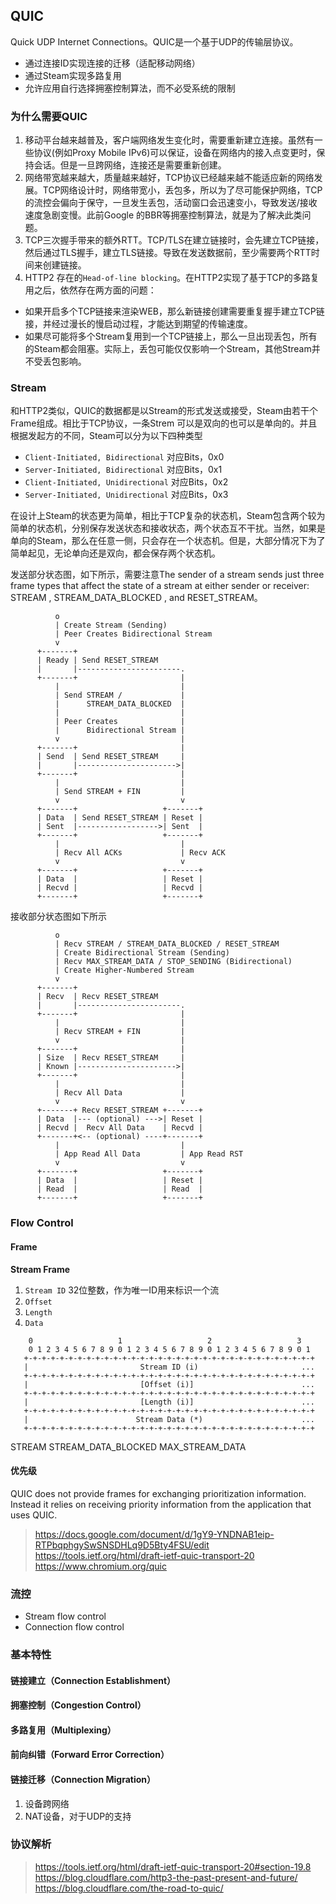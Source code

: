 ## QUIC

Quick UDP Internet Connections。QUIC是一个基于UDP的传输层协议。

- 通过连接ID实现连接的迁移（适配移动网络）
- 通过Steam实现多路复用
- 允许应用自行选择拥塞控制算法，而不必受系统的限制

### 为什么需要QUIC

1. 移动平台越来越普及，客户端网络发生变化时，需要重新建立连接。虽然有一些协议(例如Proxy Mobile IPv6)可以保证，设备在网络内的接入点变更时，保持会话。但是一旦跨网络，连接还是需要重新创建。
2. 网络带宽越来越大，质量越来越好，TCP协议已经越来越不能适应新的网络发展。TCP网络设计时，网络带宽小，丢包多，所以为了尽可能保护网络，TCP的流控会偏向于保守，一旦发生丢包，活动窗口会迅速变小，导致发送/接收速度急剧变慢。此前Google 的BBR等拥塞控制算法，就是为了解决此类问题。
3. TCP三次握手带来的额外RTT。TCP/TLS在建立链接时，会先建立TCP链接，然后通过TLS握手，建立TLS链接。导致在发送数据前，至少需要两个RTT时间来创建链接。
4. HTTP2 存在的`Head-of-line blocking`。在HTTP2实现了基于TCP的多路复用之后，依然存在两方面的问题：
 - 如果开启多个TCP链接来渲染WEB，那么新链接创建需要重复握手建立TCP链接，并经过漫长的慢启动过程，才能达到期望的传输速度。
 - 如果尽可能将多个Stream复用到一个TCP链接上，那么一旦出现丢包，所有的Steam都会阻塞。实际上，丢包可能仅仅影响一个Stream，其他Stream并不受丢包影响。

### Stream

和HTTP2类似，QUIC的数据都是以Stream的形式发送或接受，Steam由若干个Frame组成。相比于TCP协议，一条Strem 可以是双向的也可以是单向的。并且根据发起方的不同，Steam可以分为以下四种类型

- `Client-Initiated, Bidirectional` 对应Bits，0x0
- `Server-Initiated, Bidirectional` 对应Bits，0x1
- `Client-Initiated, Unidirectional` 对应Bits，0x2
- `Server-Initiated, Unidirectional` 对应Bits，0x3

在设计上Steam的状态更为简单，相比于TCP复杂的状态机，Steam包含两个较为简单的状态机，分别保存发送状态和接收状态，两个状态互不干扰。当然，如果是单向的Steam，那么在任意一侧，只会存在一个状态机。但是，大部分情况下为了简单起见，无论单向还是双向，都会保存两个状态机。

发送部分状态图，如下所示，需要注意The sender of a stream sends just three frame types that affect the
   state of a stream at either sender or receiver: STREAM
   , STREAM_DATA_BLOCKED , and RESET_STREAM。


```
          o
          | Create Stream (Sending)
          | Peer Creates Bidirectional Stream
          v
      +-------+
      | Ready | Send RESET_STREAM
      |       |-----------------------.
      +-------+                       |
          |                           |
          | Send STREAM /             |
          |      STREAM_DATA_BLOCKED  |
          |                           |
          | Peer Creates              |
          |      Bidirectional Stream |
          v                           |
      +-------+                       |
      | Send  | Send RESET_STREAM     |
      |       |---------------------->|
      +-------+                       |
          |                           |
          | Send STREAM + FIN         |
          v                           v
      +-------+                   +-------+
      | Data  | Send RESET_STREAM | Reset |
      | Sent  |------------------>| Sent  |
      +-------+                   +-------+
          |                           |
          | Recv All ACKs             | Recv ACK
          v                           v
      +-------+                   +-------+
      | Data  |                   | Reset |
      | Recvd |                   | Recvd |
      +-------+                   +-------+
```


接收部分状态图如下所示

```
          o
          | Recv STREAM / STREAM_DATA_BLOCKED / RESET_STREAM
          | Create Bidirectional Stream (Sending)
          | Recv MAX_STREAM_DATA / STOP_SENDING (Bidirectional)
          | Create Higher-Numbered Stream
          v
      +-------+
      | Recv  | Recv RESET_STREAM
      |       |-----------------------.
      +-------+                       |
          |                           |
          | Recv STREAM + FIN         |
          v                           |
      +-------+                       |
      | Size  | Recv RESET_STREAM     |
      | Known |---------------------->|
      +-------+                       |
          |                           |
          | Recv All Data             |
          v                           v
      +-------+ Recv RESET_STREAM +-------+
      | Data  |--- (optional) --->| Reset |
      | Recvd |  Recv All Data    | Recvd |
      +-------+<-- (optional) ----+-------+
          |                           |
          | App Read All Data         | App Read RST
          v                           v
      +-------+                   +-------+
      | Data  |                   | Reset |
      | Read  |                   | Read  |
      +-------+                   +-------+
```

### Flow Control

#### Frame

**Stream Frame**

1. `Stream ID` 32位整数，作为唯一ID用来标识一个流
2. `Offset`
3. `Length`
4. `Data`

```
    0                   1                   2                   3
    0 1 2 3 4 5 6 7 8 9 0 1 2 3 4 5 6 7 8 9 0 1 2 3 4 5 6 7 8 9 0 1
   +-+-+-+-+-+-+-+-+-+-+-+-+-+-+-+-+-+-+-+-+-+-+-+-+-+-+-+-+-+-+-+-+
   |                         Stream ID (i)                       ...
   +-+-+-+-+-+-+-+-+-+-+-+-+-+-+-+-+-+-+-+-+-+-+-+-+-+-+-+-+-+-+-+-+
   |                         [Offset (i)]                        ...
   +-+-+-+-+-+-+-+-+-+-+-+-+-+-+-+-+-+-+-+-+-+-+-+-+-+-+-+-+-+-+-+-+
   |                         [Length (i)]                        ...
   +-+-+-+-+-+-+-+-+-+-+-+-+-+-+-+-+-+-+-+-+-+-+-+-+-+-+-+-+-+-+-+-+
   |                        Stream Data (*)                      ...
   +-+-+-+-+-+-+-+-+-+-+-+-+-+-+-+-+-+-+-+-+-+-+-+-+-+-+-+-+-+-+-+-+
```

STREAM
STREAM_DATA_BLOCKED
MAX_STREAM_DATA





#### 优先级

QUIC does not provide frames for exchanging prioritization information.  Instead it relies on receiving priority information from the application that uses QUIC.

> https://docs.google.com/document/d/1gY9-YNDNAB1eip-RTPbqphgySwSNSDHLq9D5Bty4FSU/edit
> https://tools.ietf.org/html/draft-ietf-quic-transport-20
> https://www.chromium.org/quic

### 流控

- Stream flow control
- Connection flow control

### 基本特性

#### 链接建立（Connection Establishment）


#### 拥塞控制（Congestion Control）

#### 多路复用（Multiplexing）

#### 前向纠错（Forward Error Correction）

#### 链接迁移（Connection Migration）

1. 设备跨网络
2. NAT设备，对于UDP的支持


### 协议解析

> https://tools.ietf.org/html/draft-ietf-quic-transport-20#section-19.8
> https://blog.cloudflare.com/http3-the-past-present-and-future/
> https://blog.cloudflare.com/the-road-to-quic/
>
